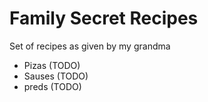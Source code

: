 # Family Secret Recipes

Set of recipes as given by my grandma

- Pizas (TODO)
- Sauses (TODO)
- preds (TODO)

